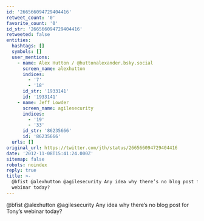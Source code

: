 ```yaml
---
id: '266566094729404416'
retweet_count: '0'
favorite_count: '0'
id_str: '266566094729404416'
retweeted: false
entities:
  hashtags: []
  symbols: []
  user_mentions:
    - name: Alex Hutton / @huttonalexander.bsky.social
      screen_name: alexhutton
      indices:
        - '7'
        - '18'
      id_str: '1933141'
      id: '1933141'
    - name: Jeff Lowder
      screen_name: agilesecurity
      indices:
        - '19'
        - '33'
      id_str: '86235666'
      id: '86235666'
  urls: []
original_url: https://twitter.com/jth/status/266566094729404416
date: '2012-11-08T15:41:24.000Z'
sitemap: false
robots: noindex
reply: true
title: >-
  @bfist @alexhutton @agilesecurity Any idea why there’s no blog post for Tony’s
  webinar today?
---
```


@bfist @alexhutton @agilesecurity Any idea why there’s no blog post for Tony’s webinar today?